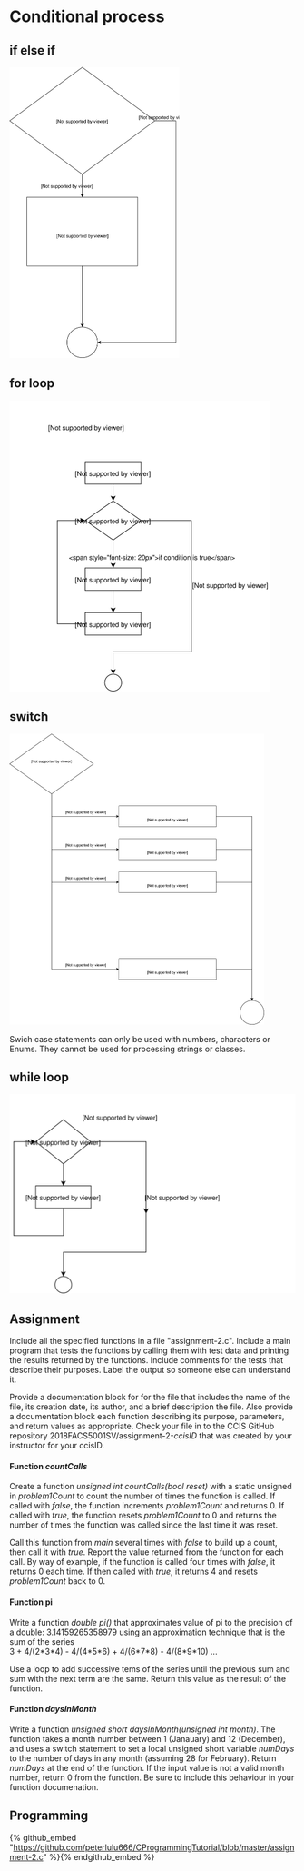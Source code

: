 # Conditional process       

## if else if       

<img src="img/Condition.svg" alt="Condition" style="zoom:50%;" />       

## for loop        

<img src="img/for.svg" alt="for" style="zoom:50%;" />        

## switch        

<img src="img/switch.svg" alt="switch" style="zoom:50%;" />        

Swich case statements can only be used with numbers, characters or Enums. They cannot be used for processing strings or classes.        

## while loop        

<img src="img/while.svg" alt="while" style="zoom:50%;" />      










## Assignment      


                
<p>
Include all the specified functions in a file "assignment-2.c". Include a main
program that tests the functions by calling them with test data and printing the results returned 
by the functions. Include comments for the tests that describe their purposes.
Label the output so someone else can understand it. 
</p>
<p>
Provide a documentation block for for the file that includes the name of the file, its creation date, its author, and a brief description the file. Also provide a documentation block each function describing its purpose,
parameters, and return values as appropriate. Check your file in to the CCIS 
GitHub repository 2018FACS5001SV/assignment-2-<em>ccisID</em> that was created 
by your instructor for your ccisID.
</p>

<h4>Function <em>countCalls</em></h4>
<p>
Create a function <em>unsigned int countCalls(bool reset)</em> 
with a static unsigned in <em>problem1Count</em> to count the number of
times the function is called. If called with <em>false</em>, the function increments
<em>problem1Count</em> and returns 0. 
If called with <em>true</em>, the function resets <em>problem1Count</em> to 0 and 
returns the number of times the function was called since the last time it was reset.
</p>
<p> 
Call this function from <em>main</em> several times with <em>false</em> to build up a
count, then call it with <em>true</em>. Report the value returned from the function 
for each call. By way of example, if the function is called four times with 
<em>false</em>, it returns 0 each time. If then called with <em>true</em>, it 
returns 4 and resets <em>problem1Count</em> back to 0.
</p> 
    
<h4>Function pi</h4>
<p>
Write a function <em>double pi()</em> that approximates value of pi to the precision of a double:
3.14159265358979 using an approximation 
technique that is the sum of the series
<br>
3 + 4/(2*3*4) - 4/(4*5*6) + 4/(6*7*8) - 4/(8*9*10) ...
</p>
<p>
Use a loop to add successive tems of the series until the previous sum and sum with the next term are the same.  Return this value as the result of the function. 
</p>
<h4>Function <em>daysInMonth</em></h4>
<p>
Write a function <em>unsigned short daysInMonth(unsigned int month)</em>. The function
takes a month number between 1 (Janauary) and 12 (December), and uses a switch
statement to set a local unsigned short variable <em>numDays</em> to the number of days in any month (assuming 28 for February). Return <em>numDays</em> at the end of the function.  If the input value 
is not a valid month number, return 0 from the function. Be sure to include this behaviour in your function documenation.  </p>

            





## Programming      

{% github_embed "https://github.com/peterlulu666/CProgrammingTutorial/blob/master/assignment-2.c" %}{% endgithub_embed %}      





















      



